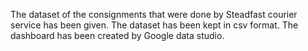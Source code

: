 The dataset of the consignments that were done by Steadfast courier service has been given.
The dataset has been kept in csv format.
The dashboard has been created by Google data studio.
